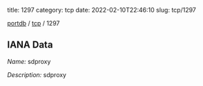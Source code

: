 title: 1297
category: tcp
date: 2022-02-10T22:46:10
slug: tcp/1297

[portdb](/) / [tcp](/category/tcp.html) / 1297


## IANA Data

_Name:_ sdproxy

_Description:_ sdproxy

